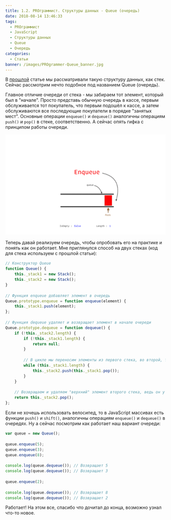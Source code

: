 ```yaml
---
title: 1.2. PROграммист. Структуры данных - Queue (очередь)
date: 2018-08-14 13:46:33
tags:
  - PROграммист
  - JavaScript
  - Структуры данных
  - Queue
  - Очередь
categories:
  - Статьи
banner: /images/PROgrammer-Queue_banner.jpg
---
```

В [прошлой](/2018/08/07/1-PROграммист-Структуры-данных-Stack-стек/) статье мы рассматривали такую структуру данных, как стек. Сейчас рассмотрим нечто подобное под названием Queue (очередь).
<!-- more -->
Главное отличие очереди от стека - мы забираем тот элемент, который был в "начале". Просто представь обычную очередь в кассе, первым обслуживается тот  покупатель, что первым подошёл к кассе, а затем обслуживаются все последующие покупатели в порядке "занятых мест". Основные операции `enqueue()` и `dequeue()` аналогичны операциям `push()` и `pop()` в стеке, соответственно. А сейчас опять гифка с принципом работы очереди.

![Queue](/images/PROgrammer-Queue_1.gif)

Теперь давай реализуем очередь, чтобы опробовать его на практике и понять как он работает. Мне приглянулся способ на двух стеках (код для стека используем с прошлой статьи):

```javascript
// Конструктор Queue
function Queue() {
    this._stack1 = new Stack();
    this._stack2 = new Stack();
}

// Функция enqueue добавляет элемент в очередь
Queue.prototype.enqueue = function enqueue(element) {
    this._stack1.push(element);
};

// Функция dequeue удаляет и возвращает элемент в начале очереди
Queue.prototype.dequeue = function dequeue() {
    if (!this._stack2.length) {
        if (!this._stack1.length) {
            return null;
        }
        
        // В цикле мы переносим элементы из первого стека, во второй, тем самым его "переворачивая", вспомните как работает стек
        while (this._stack1.length) {
            this._stack2.push(this._stack1.pop());
        }
    }
    
    // Возвращаем и удаляем "верхний" элемент второго стека, ведь он у нас перевернутый и каждый верхний элемент стека является элементом в начале нашей очереди
    return this._stack2.pop();
};
```

Если не хочешь использовать велосипед, то в JavaScript массивах есть функции `push()` и `shift()`, аналогичны операциям `enqueue()` и `dequeue()` в очередях. Ну а сейчас посмотрим как работает наш вариант очереди:

```javascript
var queue = new Queue();

queue.enqueue(5);
queue.enqueue(3);
queue.enqueue(8);

console.log(queue.dequeue()); // Возвращает 5
console.log(queue.dequeue()); // Возвращает 3

queue.enqueue(2);

console.log(queue.dequeue()); // Возвращает 8
console.log(queue.dequeue()); // Возвращает 2
```

Работает! На этом все, спасибо что дочитал до конца, возможно узнал что-то новое.
